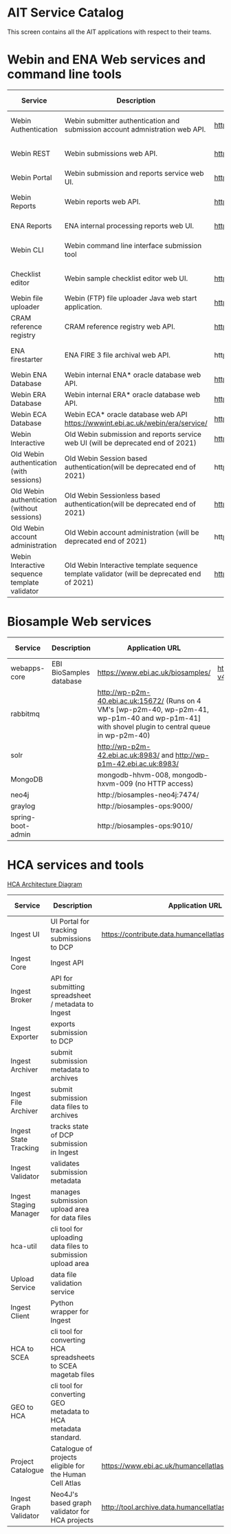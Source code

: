 # AIT Service Catalog
This screen contains all the AIT applications with respect to their teams.

# Webin and ENA Web services and command line tools

| Service|Description|Application URL|Github|Developed using|Swagger API
|---|---|---|---|---|---|
| Webin Authentication | Webin submitter authentication and submission account admnistration web API. | https://www.ebi.ac.uk/ena/submit/webin/auth |  https://github.com/enasequence/webin-auth | Java, Spring-boot-2.3.1.RELEASE |  :heavy_check_mark: |
| Webin REST | Webin submissions web API.| https://www.ebi.ac.uk/ena/submit/drop-box/ |  https://github.com/enasequence/sub-sra    | Java, Spring-boot-2.2.0.RELEASE| :heavy_check_mark:  |
| Webin Portal | Webin submission and reports service web UI. | https://www.ebi.ac.uk/ena/submit/webin/ |  https://github.com/enasequence/sub-ang    | Angular-8.2.14|  |
| Webin Reports | Webin reports web API. | https://www.ebi.ac.uk/ena/submit/report/ |  https://github.com/enasequence/webin-reports| Java, Spring-boot-1.5.7.RELEASE| :heavy_check_mark: |
| ENA Reports | ENA internal processing reports web UI. | https://www.ebi.ac.uk/ena/reports/ |  https://github.com/enasequence/ena-reports | Java| |
| Webin CLI  | Webin command line interface submission tool | | https://github.com/enasequence/webin-cli | Java, Spring-boot-2.1.1.RELEASE| |
| Checklist editor | Webin sample checklist editor web UI. | https://www.ebi.ac.uk/ena/checklist-editor/ |  https://github.com/enasequence/sub-checklist-editor | Java, Spring-Boot-1.5.6.RELEASE| |
| Webin file uploader | Webin (FTP) file uploader Java web start application. | https://www.ebi.ac.uk/ena/upload/WebinUploader.jnlp |  https://github.com/enasequence/sub-file-uploader | Java|  |
| CRAM reference registry | CRAM reference registry web API. | https://www.ebi.ac.uk/ena/cram |  https://github.com/enasequence/ena-cram-reference-registry |Java, Spring-boot-2.1.6.RELEASE| :heavy_check_mark: |
| ENA firestarter | ENA FIRE 3 file archival web API. |  http://ves-hx-5a:8436/firestarter | https://github.com/enasequence/ena-firestarter |Java, Speing-boot-2.3.5.RELEASE| :heavy_check_mark: |
| Webin ENA Database | Webin internal ENA* oracle database web API. |  https://wwwint.ebi.ac.uk/webin/ena/service/ | https://github.com/enasequence/webin-ena-service |Java, 2.4.3.RELEASE| :heavy_check_mark: |
| Webin ERA Database | Webin internal ERA* oracle database web API. |  https://wwwint.ebi.ac.uk/webin/era/service/ | https://github.com/enasequence/webin-era-service |Java, 2.4.3.RELEASE| :heavy_check_mark: |
| Webin ECA Database | Webin ECA* oracle database web API  https://wwwint.ebi.ac.uk/webin/era/service/ | https://github.com/enasequence/webin-era-service |Java, 2.4.3.RELEASE| :heavy_check_mark: |
| Webin Interactive | Old Webin submission and reports service web UI (will be deprecated end of 2021)  | https://www.ebi.ac.uk/ena/submit/sra/ |  https://github.com/enasequence/sub-sra-gwt| Java, GWT| |
| Old Webin authentication (with sessions) | Old Webin Session based authentication(will be deprecated end of 2021) | http://ves-hx-5a:8120/ena/authentication/ |  https://github.com/enasequence/ena-authentication| Java| |
| Old Webin authentication (without sessions) | Old Webin Sessionless based authentication(will be deprecated end of 2021) | https://www.ebi.ac.uk/ena/auth/ |  https://github.com/enasequence/ena-authentication| Java|  |
| Old Webin account administration | Old Webin account administration (will be deprecated end of 2021) | http://ves-hx-5a:8120/ena/account/admin/ |  https://github.com/enasequence/ena-account-admin | Java|  |
| Webin Interactive sequence template validator | Old Webin Interactive template sequence template validator (will be deprecated end of 2021) | https://www.ebi.ac.uk/ena/validator/ |  https://github.com/enasequence/ena-validator | Java| |


# Biosample Web services
| Service                     | Description                  | Application URL             | Github       | Developed using
|  ---------------------------|----------------------------- | ------------------------------- | ----------------------------------------------------------- |--------------------------|
| webapps-core  | EBI BioSamples database | https://www.ebi.ac.uk/biosamples/ | https://github.com/EBIBioSamples/biosamples-v4/tree/dev/webapps/core | Java, Spring |
| rabbitmq  | | http://wp-p2m-40.ebi.ac.uk:15672/ (Runs on 4 VM's [wp-p2m-40, wp-p2m-41, wp-p1m-40 and wp-p1m-41] with shovel plugin to central queue in wp-p2m-40) | | |
| solr  | | http://wp-p2m-42.ebi.ac.uk:8983/ and http://wp-p1m-42.ebi.ac.uk:8983/  | | |
| MongoDB | | mongodb-hhvm-008, mongodb-hxvm-009 (no HTTP access)  | | |
| neo4j | | http://biosamples-neo4j:7474/ | | |
| graylog | | http://biosamples-ops:9000/ | | |
| spring-boot-admin | | http://biosamples-ops:9010/ | | |  

# HCA services and tools
[HCA Architecture Diagram](https://ebi-ait.github.io/hca-ebi-dev-team/admin_setup/Onboarding.html)

| Service                     | Description                  | Application URL             | Github       | Developed using
|  ---------------------------|----------------------------- | ------------------------------- | ----------------------------------------------------------- |--------------------------|
| Ingest UI  | UI Portal for tracking submissions to DCP | https://contribute.data.humancellatlas.org/ | https://github.com/ebi-ait/ingest-ui | TypeScript, Angular |
| Ingest Core  | Ingest API | | https://github.com/ebi-ait/ingest-core | Java, Spring |
| Ingest Broker  | API for submitting spreadsheet / metadata to Ingest|   | https://github.com/ebi-ait/ingest-broker | Python, Flask |
| Ingest Exporter | exports submission to DCP |  | https://github.com/ebi-ait/ingest-exporter | Python |
| Ingest Archiver | submit submission metadata to archives |  | https://github.com/ebi-ait/ingest-archiver | Python |
| Ingest File Archiver | submit submission data files to archives |  | https://github.com/ebi-ait/ingest-file-archiver | TypeScript, NodeJS |
| Ingest State Tracking | tracks state of DCP submission in Ingest| | https://github.com/ebi-ait/ingest-state-tracking | Java, Spring |  
| Ingest Validator | validates submission metadata | | https://github.com/ebi-ait/ingest-validator | TypeScript, NodeJS |  
| Ingest Staging Manager | manages submission upload area for data files | | https://github.com/ebi-ait/ingest-staging-manager | Python |  
| hca-util | cli tool for uploading data files to submission upload area | | https://github.com/ebi-ait/hca-util | Python |  
| Upload Service | data file validation service | | https://github.com/ebi-ait/upload-service | Python, Flask |  
| Ingest Client  | Python wrapper for Ingest | | https://github.com/ebi-ait/ingest-core | Python |
| HCA to SCEA  | cli tool for converting HCA spreadsheets to SCEA magetab files | | https://github.com/ebi-ait/hca-to-scea-tools | Python |
| GEO to HCA  | cli tool for converting GEO metadata to HCA metadata standard. | | https://github.com/ebi-ait/geo_to_hca| Python |
| Project Catalogue | Catalogue of projects eligible for the Human Cell Atlas | https://www.ebi.ac.uk/humancellatlas/project-catalogue/ | https://github.com/ebi-ait/projects-index | TypeScript, Angular |
| Ingest Graph Validator | Neo4J's based graph validator for HCA projects | http://tool.archive.data.humancellatlas.org:7474/browser/ | https://github.com/ebi-ait/ingest-graph-validator | Python |

